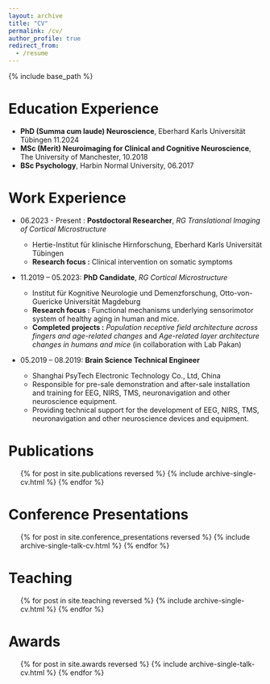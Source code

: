 ```yaml
---
layout: archive
title: "CV"
permalink: /cv/
author_profile: true
redirect_from:
  - /resume
---
```


{% include base_path %}

Education Experience
======
* **PhD (Summa cum laude) Neuroscience**, Eberhard Karls Universität Tübingen 11.2024
* **MSc (Merit) Neuroimaging for Clinical and Cognitive Neuroscience**, The University of Manchester, 10.2018
* **BSc Psychology**, Harbin Normal University, 06.2017

Work Experience
======
* 06.2023 - Present : **Postdoctoral Researcher**, _RG Translational Imaging of Cortical Microstructure_
  * Hertie-Institut für klinische Hirnforschung, Eberhard Karls Universität Tübingen
  * **Research focus :** Clinical intervention on somatic symptoms

* 11.2019 – 05.2023: **PhD Candidate**, _RG Cortical Microstructure_
  * Institut für Kognitive Neurologie und Demenzforschung, Otto-von-Guericke Universität Magdeburg
  * **Research focus :** Functional mechanisms underlying sensorimotor system of healthy aging in human and mice.
  * **Completed projects :** _Population receptive field architecture across fingers and age-related changes_ and _Age-related layer architecture changes in humans and mice_ (in collaboration with Lab Pakan)

* 05.2019 – 08.2019: **Brain Science Technical Engineer**
  * Shanghai PsyTech Electronic Technology Co., Ltd, China 
  * Responsible for pre-sale demonstration and after-sale installation and training for EEG, NIRS, TMS, neuronavigation and other neuroscience equipment.
  * Providing technical support for the development of EEG, NIRS, TMS, neuronavigation and other neuroscience devices and equipment.

Publications
======
  <ul>{% for post in site.publications reversed %}
    {% include archive-single-cv.html %}
  {% endfor %}</ul>
  
Conference Presentations
======
  <ul>{% for post in site.conference_presentations reversed %}
    {% include archive-single-talk-cv.html %}
  {% endfor %}</ul>
  
Teaching
======
  <ul>{% for post in site.teaching reversed %}
    {% include archive-single-cv.html %}
  {% endfor %}</ul>

Awards
======
  <ul>{% for post in site.awards reversed %}
    {% include archive-single-talk-cv.html %}
  {% endfor %}</ul>
